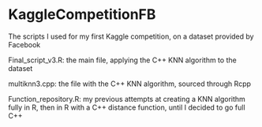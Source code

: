 # KaggleCompetitionFB
The scripts I used for my first Kaggle competition, on a dataset provided by Facebook

Final_script_v3.R: the main file, applying the C++ KNN algorithm to the dataset

multiknn3.cpp: the file with the C++ KNN algorithm, sourced through Rcpp

Function_repository.R: my previous attempts at creating a KNN algorithm fully in R, then in R with a C++ distance function, until I decided to go full C++
